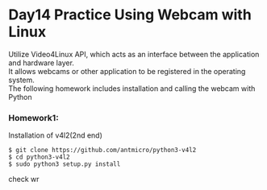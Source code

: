 # Day14 Practice Using Webcam with  Linux
Utilize Video4Linux API, which acts as an interface between the application and hardware layer.<br /> 
It allows webcams or other application to be registered in the operating system.<br />
The following homework includes installation and calling the webcam with Python

### Homework1:
Installation of v4l2(2nd end)
```linux
$ git clone https://github.com/antmicro/python3-v4l2
$ cd python3-v4l2
$ sudo python3 setup.py install
```
check wr
